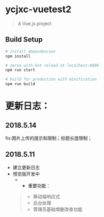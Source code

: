 # ycjxc-vuetest2

> A Vue.js project

## Build Setup

``` bash
# install dependencies
npm install

# serve with hot reload at localhost:8080
npm run start

# build for production with minification
npm run build

```
# 更新日志：

## 2018.5.14

fix:图片上传的提示和限制；标题长度限制；

## 2018.5.11

- 建立更新日志
- 预览版开发中
  - - 重要功能：
  > - 移动端响应式
  > - 后台处理
  > - 管理员基础增删改查功能
